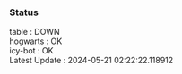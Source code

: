 ### Status


table : DOWN  
hogwarts : OK  
icy-bot : OK  
Latest Update : 2024-05-21 02:22:22.118912
